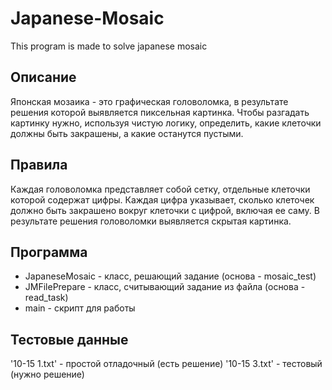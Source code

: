 # Japanese-Mosaic

This program is made to solve japanese mosaic

## Описание

Японская мозаика - это графическая головоломка, в результате решения которой выявляется пиксельная картинка.
Чтобы разгадать картинку нужно, используя чистую логику, определить, какие клеточки должны быть закрашены, а какие останутся пустыми.

## Правила

Каждая головоломка представляет собой сетку, отдельные клеточки которой содержат цифры. Каждая цифра указывает, сколько клеточек должно быть закрашено вокруг клеточки с цифрой, включая ее саму. В результате решения головоломки выявляется скрытая картинка.

## Программа

- JapaneseMosaic - класс, решающий задание (основа - mosaic_test)
- JMFilePrepare - класс, считывающий задание из файла (основа - read_task)
- main - скрипт для работы

## Тестовые данные

'10-15 1.txt' - простой отладочный (есть решение)
'10-15 3.txt' - тестовый (нужно решение)
